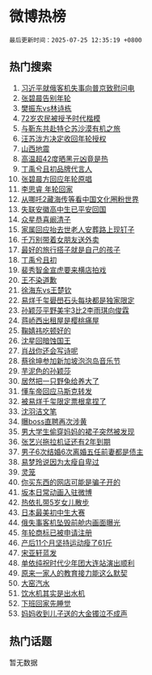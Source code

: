 # 微博热榜

`最后更新时间：2025-07-25 12:35:19 +0800`

## 热门搜索

1. [习近平就俄客机失事向普京致慰问电](https://m.weibo.cn/search?containerid=100103type%3D1%26t%3D10%26q%3D%23%E4%B9%A0%E8%BF%91%E5%B9%B3%E5%B0%B1%E4%BF%84%E5%AE%A2%E6%9C%BA%E5%A4%B1%E4%BA%8B%E5%90%91%E6%99%AE%E4%BA%AC%E8%87%B4%E6%85%B0%E9%97%AE%E7%94%B5%23&stream_entry_id=51&isnewpage=1&extparam=seat%3D1%26filter_type%3Drealtimehot%26stream_entry_id%3D51%26c_type%3D51%26q%3D%2523%25E4%25B9%25A0%25E8%25BF%2591%25E5%25B9%25B3%25E5%25B0%25B1%25E4%25BF%2584%25E5%25AE%25A2%25E6%259C%25BA%25E5%25A4%25B1%25E4%25BA%258B%25E5%2590%2591%25E6%2599%25AE%25E4%25BA%25AC%25E8%2587%25B4%25E6%2585%25B0%25E9%2597%25AE%25E7%2594%25B5%2523%26dgr%3D0%26cate%3D10103%26pos%3D0%26display_time%3D1753418118%26pre_seqid%3D175341811848809870805)
1. [张碧晨告别年轮](https://m.weibo.cn/search?containerid=100103type%3D1%26t%3D10%26q%3D%E5%BC%A0%E7%A2%A7%E6%99%A8%E5%91%8A%E5%88%AB%E5%B9%B4%E8%BD%AE&stream_entry_id=31&isnewpage=1&extparam=seat%3D1%26flag%3D4%26stream_entry_id%3D31%26q%3D%25E5%25BC%25A0%25E7%25A2%25A7%25E6%2599%25A8%25E5%2591%258A%25E5%2588%25AB%25E5%25B9%25B4%25E8%25BD%25AE%26dgr%3D0%26realpos%3D1%26filter_type%3Drealtimehot%26c_type%3D31%26cate%3D5001%26band_rank%3D1%26pos%3D0%26lcate%3D5001%26display_time%3D1753418118%26pre_seqid%3D175341811848809870805)
1. [樊振东vs林诗栋](https://m.weibo.cn/search?containerid=100103type%3D1%26t%3D10%26q%3D%23%E6%A8%8A%E6%8C%AF%E4%B8%9Cvs%E6%9E%97%E8%AF%97%E6%A0%8B%23&stream_entry_id=31&isnewpage=1&extparam=seat%3D1%26flag%3D1%26stream_entry_id%3D31%26q%3D%2523%25E6%25A8%258A%25E6%258C%25AF%25E4%25B8%259Cvs%25E6%259E%2597%25E8%25AF%2597%25E6%25A0%258B%2523%26dgr%3D0%26realpos%3D2%26filter_type%3Drealtimehot%26c_type%3D31%26cate%3D5001%26band_rank%3D2%26pos%3D1%26lcate%3D5001%26display_time%3D1753418118%26pre_seqid%3D175341811848809870805)
1. [72岁农民被授予时代楷模](https://m.weibo.cn/search?containerid=100103type%3D1%26t%3D10%26q%3D%2372%E5%B2%81%E5%86%9C%E6%B0%91%E8%A2%AB%E6%8E%88%E4%BA%88%E6%97%B6%E4%BB%A3%E6%A5%B7%E6%A8%A1%23&stream_entry_id=31&isnewpage=1&extparam=seat%3D1%26flag%3D0%26stream_entry_id%3D31%26q%3D%252372%25E5%25B2%2581%25E5%2586%259C%25E6%25B0%2591%25E8%25A2%25AB%25E6%258E%2588%25E4%25BA%2588%25E6%2597%25B6%25E4%25BB%25A3%25E6%25A5%25B7%25E6%25A8%25A1%2523%26dgr%3D0%26realpos%3D3%26filter_type%3Drealtimehot%26c_type%3D31%26cate%3D5001%26band_rank%3D3%26pos%3D2%26lcate%3D5001%26display_time%3D1753418118%26pre_seqid%3D175341811848809870805)
1. [与靳东共赴特仑苏沙漠有机之旅](https://m.weibo.cn/search?containerid=100103type%3D1%26t%3D10%26q%3D%23%E4%B8%8E%E9%9D%B3%E4%B8%9C%E5%85%B1%E8%B5%B4%E7%89%B9%E4%BB%91%E8%8B%8F%E6%B2%99%E6%BC%A0%E6%9C%89%E6%9C%BA%E4%B9%8B%E6%97%85%23&stream_entry_id=31&isnewpage=1&extparam=seat%3D1%26is_ad_pos%3D1%26stream_entry_id%3D31%26q%3D%2523%25E4%25B8%258E%25E9%259D%25B3%25E4%25B8%259C%25E5%2585%25B1%25E8%25B5%25B4%25E7%2589%25B9%25E4%25BB%2591%25E8%258B%258F%25E6%25B2%2599%25E6%25BC%25A0%25E6%259C%2589%25E6%259C%25BA%25E4%25B9%258B%25E6%2597%2585%2523%26dgr%3D0%26adid%3D294684%26filter_type%3Drealtimehot%26topic_ad%3D1%26c_type%3D31%26cate%3D5001%26band_rank%3D4%26pos%3D3%26lcate%3D5001%26display_time%3D1753418118%26pre_seqid%3D175341811848809870805)
1. [汪苏泷方决定收回年轮授权](https://m.weibo.cn/search?containerid=100103type%3D1%26t%3D10%26q%3D%23%E6%B1%AA%E8%8B%8F%E6%B3%B7%E6%96%B9%E5%86%B3%E5%AE%9A%E6%94%B6%E5%9B%9E%E5%B9%B4%E8%BD%AE%E6%8E%88%E6%9D%83%23&stream_entry_id=31&isnewpage=1&extparam=seat%3D1%26flag%3D2%26stream_entry_id%3D31%26q%3D%2523%25E6%25B1%25AA%25E8%258B%258F%25E6%25B3%25B7%25E6%2596%25B9%25E5%2586%25B3%25E5%25AE%259A%25E6%2594%25B6%25E5%259B%259E%25E5%25B9%25B4%25E8%25BD%25AE%25E6%258E%2588%25E6%259D%2583%2523%26dgr%3D0%26realpos%3D4%26filter_type%3Drealtimehot%26c_type%3D31%26cate%3D5001%26band_rank%3D4%26pos%3D4%26lcate%3D5001%26display_time%3D1753418118%26pre_seqid%3D175341811848809870805)
1. [山西地震](https://m.weibo.cn/search?containerid=100103type%3D1%26t%3D10%26q%3D%E5%B1%B1%E8%A5%BF%E5%9C%B0%E9%9C%87&stream_entry_id=31&isnewpage=1&extparam=seat%3D1%26flag%3D0%26stream_entry_id%3D31%26q%3D%25E5%25B1%25B1%25E8%25A5%25BF%25E5%259C%25B0%25E9%259C%2587%26dgr%3D0%26realpos%3D5%26filter_type%3Drealtimehot%26c_type%3D31%26cate%3D5001%26band_rank%3D5%26pos%3D5%26lcate%3D5001%26display_time%3D1753418118%26pre_seqid%3D175341811848809870805)
1. [高温超42度晒黑元凶竟是热](https://m.weibo.cn/search?containerid=100103type%3D1%26t%3D10%26q%3D%23%E9%AB%98%E6%B8%A9%E8%B6%8542%E5%BA%A6%E6%99%92%E9%BB%91%E5%85%83%E5%87%B6%E7%AB%9F%E6%98%AF%E7%83%AD%23&stream_entry_id=31&isnewpage=1&extparam=seat%3D1%26flag%3D0%26stream_entry_id%3D31%26q%3D%2523%25E9%25AB%2598%25E6%25B8%25A9%25E8%25B6%258542%25E5%25BA%25A6%25E6%2599%2592%25E9%25BB%2591%25E5%2585%2583%25E5%2587%25B6%25E7%25AB%259F%25E6%2598%25AF%25E7%2583%25AD%2523%26dgr%3D0%26realpos%3D6%26filter_type%3Drealtimehot%26c_type%3D31%26cate%3D5001%26band_rank%3D6%26pos%3D6%26lcate%3D5001%26display_time%3D1753418118%26pre_seqid%3D175341811848809870805)
1. [丁禹兮且初品牌代言人](https://m.weibo.cn/search?containerid=100103type%3D1%26t%3D10%26q%3D%23%E4%B8%81%E7%A6%B9%E5%85%AE%E4%B8%94%E5%88%9D%E5%93%81%E7%89%8C%E4%BB%A3%E8%A8%80%E4%BA%BA%23&stream_entry_id=31&isnewpage=1&extparam=seat%3D1%26is_ad_pos%3D1%26stream_entry_id%3D31%26q%3D%2523%25E4%25B8%2581%25E7%25A6%25B9%25E5%2585%25AE%25E4%25B8%2594%25E5%2588%259D%25E5%2593%2581%25E7%2589%258C%25E4%25BB%25A3%25E8%25A8%2580%25E4%25BA%25BA%2523%26dgr%3D0%26adid%3D294537%26filter_type%3Drealtimehot%26topic_ad%3D1%26c_type%3D31%26cate%3D5001%26band_rank%3D7%26pos%3D7%26lcate%3D5001%26display_time%3D1753418118%26pre_seqid%3D175341811848809870805)
1. [张碧晨方回应年轮原唱](https://m.weibo.cn/search?containerid=100103type%3D1%26t%3D10%26q%3D%23%E5%BC%A0%E7%A2%A7%E6%99%A8%E6%96%B9%E5%9B%9E%E5%BA%94%E5%B9%B4%E8%BD%AE%E5%8E%9F%E5%94%B1%23&stream_entry_id=31&isnewpage=1&extparam=seat%3D1%26flag%3D0%26stream_entry_id%3D31%26q%3D%2523%25E5%25BC%25A0%25E7%25A2%25A7%25E6%2599%25A8%25E6%2596%25B9%25E5%259B%259E%25E5%25BA%2594%25E5%25B9%25B4%25E8%25BD%25AE%25E5%258E%259F%25E5%2594%25B1%2523%26dgr%3D0%26realpos%3D7%26filter_type%3Drealtimehot%26c_type%3D31%26cate%3D5001%26band_rank%3D7%26pos%3D8%26lcate%3D5001%26display_time%3D1753418118%26pre_seqid%3D175341811848809870805)
1. [李思睿 年轮回家](https://m.weibo.cn/search?containerid=100103type%3D1%26t%3D10%26q%3D%E6%9D%8E%E6%80%9D%E7%9D%BF+%E5%B9%B4%E8%BD%AE%E5%9B%9E%E5%AE%B6&stream_entry_id=31&isnewpage=1&extparam=seat%3D1%26flag%3D0%26stream_entry_id%3D31%26q%3D%25E6%259D%258E%25E6%2580%259D%25E7%259D%25BF%2520%25E5%25B9%25B4%25E8%25BD%25AE%25E5%259B%259E%25E5%25AE%25B6%26dgr%3D0%26realpos%3D8%26filter_type%3Drealtimehot%26c_type%3D31%26cate%3D5001%26band_rank%3D8%26pos%3D9%26lcate%3D5001%26display_time%3D1753418118%26pre_seqid%3D175341811848809870805)
1. [从哪吒2藏海传等看中国文化圈粉世界](https://m.weibo.cn/search?containerid=100103type%3D1%26t%3D10%26q%3D%23%E4%BB%8E%E5%93%AA%E5%90%922%E8%97%8F%E6%B5%B7%E4%BC%A0%E7%AD%89%E7%9C%8B%E4%B8%AD%E5%9B%BD%E6%96%87%E5%8C%96%E5%9C%88%E7%B2%89%E4%B8%96%E7%95%8C%23&stream_entry_id=31&isnewpage=1&extparam=seat%3D1%26flag%3D0%26stream_entry_id%3D31%26q%3D%2523%25E4%25BB%258E%25E5%2593%25AA%25E5%2590%25922%25E8%2597%258F%25E6%25B5%25B7%25E4%25BC%25A0%25E7%25AD%2589%25E7%259C%258B%25E4%25B8%25AD%25E5%259B%25BD%25E6%2596%2587%25E5%258C%2596%25E5%259C%2588%25E7%25B2%2589%25E4%25B8%2596%25E7%2595%258C%2523%26dgr%3D0%26realpos%3D9%26filter_type%3Drealtimehot%26c_type%3D31%26cate%3D5001%26band_rank%3D9%26pos%3D10%26lcate%3D5001%26display_time%3D1753418118%26pre_seqid%3D175341811848809870805)
1. [失联安徽高中生已平安回国](https://m.weibo.cn/search?containerid=100103type%3D1%26t%3D10%26q%3D%23%E5%A4%B1%E8%81%94%E5%AE%89%E5%BE%BD%E9%AB%98%E4%B8%AD%E7%94%9F%E5%B7%B2%E5%B9%B3%E5%AE%89%E5%9B%9E%E5%9B%BD%23&stream_entry_id=31&isnewpage=1&extparam=seat%3D1%26flag%3D1%26stream_entry_id%3D31%26q%3D%2523%25E5%25A4%25B1%25E8%2581%2594%25E5%25AE%2589%25E5%25BE%25BD%25E9%25AB%2598%25E4%25B8%25AD%25E7%2594%259F%25E5%25B7%25B2%25E5%25B9%25B3%25E5%25AE%2589%25E5%259B%259E%25E5%259B%25BD%2523%26dgr%3D0%26realpos%3D10%26filter_type%3Drealtimehot%26c_type%3D31%26cate%3D5001%26band_rank%3D10%26pos%3D11%26lcate%3D5001%26display_time%3D1753418118%26pre_seqid%3D175341811848809870805)
1. [众星恭喜阚清子](https://m.weibo.cn/search?containerid=100103type%3D1%26t%3D10%26q%3D%23%E4%BC%97%E6%98%9F%E6%81%AD%E5%96%9C%E9%98%9A%E6%B8%85%E5%AD%90%23&stream_entry_id=31&isnewpage=1&extparam=seat%3D1%26flag%3D1%26stream_entry_id%3D31%26q%3D%2523%25E4%25BC%2597%25E6%2598%259F%25E6%2581%25AD%25E5%2596%259C%25E9%2598%259A%25E6%25B8%2585%25E5%25AD%2590%2523%26dgr%3D0%26realpos%3D11%26filter_type%3Drealtimehot%26c_type%3D31%26cate%3D5001%26band_rank%3D11%26pos%3D12%26lcate%3D5001%26display_time%3D1753418118%26pre_seqid%3D175341811848809870805)
1. [家属回应抬去世老人安葬路上现钉子](https://m.weibo.cn/search?containerid=100103type%3D1%26t%3D10%26q%3D%23%E5%AE%B6%E5%B1%9E%E5%9B%9E%E5%BA%94%E6%8A%AC%E5%8E%BB%E4%B8%96%E8%80%81%E4%BA%BA%E5%AE%89%E8%91%AC%E8%B7%AF%E4%B8%8A%E7%8E%B0%E9%92%89%E5%AD%90%23&stream_entry_id=31&isnewpage=1&extparam=seat%3D1%26flag%3D1%26stream_entry_id%3D31%26q%3D%2523%25E5%25AE%25B6%25E5%25B1%259E%25E5%259B%259E%25E5%25BA%2594%25E6%258A%25AC%25E5%258E%25BB%25E4%25B8%2596%25E8%2580%2581%25E4%25BA%25BA%25E5%25AE%2589%25E8%2591%25AC%25E8%25B7%25AF%25E4%25B8%258A%25E7%258E%25B0%25E9%2592%2589%25E5%25AD%2590%2523%26dgr%3D0%26realpos%3D12%26filter_type%3Drealtimehot%26c_type%3D31%26cate%3D5001%26band_rank%3D12%26pos%3D13%26lcate%3D5001%26display_time%3D1753418118%26pre_seqid%3D175341811848809870805)
1. [千万别带着女朋友送外卖](https://m.weibo.cn/search?containerid=100103type%3D1%26t%3D10%26q%3D%E5%8D%83%E4%B8%87%E5%88%AB%E5%B8%A6%E7%9D%80%E5%A5%B3%E6%9C%8B%E5%8F%8B%E9%80%81%E5%A4%96%E5%8D%96&stream_entry_id=31&isnewpage=1&extparam=seat%3D1%26flag%3D1%26stream_entry_id%3D31%26q%3D%25E5%258D%2583%25E4%25B8%2587%25E5%2588%25AB%25E5%25B8%25A6%25E7%259D%2580%25E5%25A5%25B3%25E6%259C%258B%25E5%258F%258B%25E9%2580%2581%25E5%25A4%2596%25E5%258D%2596%26dgr%3D0%26realpos%3D13%26filter_type%3Drealtimehot%26c_type%3D31%26cate%3D5001%26band_rank%3D13%26pos%3D14%26lcate%3D5001%26display_time%3D1753418118%26pre_seqid%3D175341811848809870805)
1. [最好的旅行搭子就是自己的孩子](https://m.weibo.cn/search?containerid=100103type%3D1%26t%3D10%26q%3D%E6%9C%80%E5%A5%BD%E7%9A%84%E6%97%85%E8%A1%8C%E6%90%AD%E5%AD%90%E5%B0%B1%E6%98%AF%E8%87%AA%E5%B7%B1%E7%9A%84%E5%AD%A9%E5%AD%90&stream_entry_id=31&isnewpage=1&extparam=seat%3D1%26flag%3D0%26stream_entry_id%3D31%26q%3D%25E6%259C%2580%25E5%25A5%25BD%25E7%259A%2584%25E6%2597%2585%25E8%25A1%258C%25E6%2590%25AD%25E5%25AD%2590%25E5%25B0%25B1%25E6%2598%25AF%25E8%2587%25AA%25E5%25B7%25B1%25E7%259A%2584%25E5%25AD%25A9%25E5%25AD%2590%26dgr%3D0%26realpos%3D14%26filter_type%3Drealtimehot%26c_type%3D31%26cate%3D5001%26band_rank%3D14%26pos%3D15%26lcate%3D5001%26display_time%3D1753418118%26pre_seqid%3D175341811848809870805)
1. [丁禹兮且初](https://m.weibo.cn/search?containerid=100103type%3D1%26t%3D10%26q%3D%23%E4%B8%81%E7%A6%B9%E5%85%AE%E4%B8%94%E5%88%9D%23&stream_entry_id=31&isnewpage=1&extparam=seat%3D1%26flag%3D1%26stream_entry_id%3D31%26q%3D%2523%25E4%25B8%2581%25E7%25A6%25B9%25E5%2585%25AE%25E4%25B8%2594%25E5%2588%259D%2523%26dgr%3D0%26realpos%3D15%26filter_type%3Drealtimehot%26c_type%3D31%26cate%3D5001%26band_rank%3D15%26pos%3D16%26lcate%3D5001%26display_time%3D1753418118%26pre_seqid%3D175341811848809870805)
1. [裴秀智金宣虎要来横店拍戏](https://m.weibo.cn/search?containerid=100103type%3D1%26t%3D10%26q%3D%23%E8%A3%B4%E7%A7%80%E6%99%BA%E9%87%91%E5%AE%A3%E8%99%8E%E8%A6%81%E6%9D%A5%E6%A8%AA%E5%BA%97%E6%8B%8D%E6%88%8F%23&stream_entry_id=31&isnewpage=1&extparam=seat%3D1%26flag%3D0%26stream_entry_id%3D31%26q%3D%2523%25E8%25A3%25B4%25E7%25A7%2580%25E6%2599%25BA%25E9%2587%2591%25E5%25AE%25A3%25E8%2599%258E%25E8%25A6%2581%25E6%259D%25A5%25E6%25A8%25AA%25E5%25BA%2597%25E6%258B%258D%25E6%2588%258F%2523%26dgr%3D0%26realpos%3D16%26filter_type%3Drealtimehot%26c_type%3D31%26cate%3D5001%26band_rank%3D16%26pos%3D17%26lcate%3D5001%26display_time%3D1753418118%26pre_seqid%3D175341811848809870805)
1. [王不染道歉](https://m.weibo.cn/search?containerid=100103type%3D1%26t%3D10%26q%3D%E7%8E%8B%E4%B8%8D%E6%9F%93%E9%81%93%E6%AD%89&stream_entry_id=31&isnewpage=1&extparam=seat%3D1%26flag%3D0%26stream_entry_id%3D31%26q%3D%25E7%258E%258B%25E4%25B8%258D%25E6%259F%2593%25E9%2581%2593%25E6%25AD%2589%26dgr%3D0%26realpos%3D17%26filter_type%3Drealtimehot%26c_type%3D31%26cate%3D5001%26band_rank%3D17%26pos%3D18%26lcate%3D5001%26display_time%3D1753418118%26pre_seqid%3D175341811848809870805)
1. [徐海东vs王楚钦](https://m.weibo.cn/search?containerid=100103type%3D1%26t%3D10%26q%3D%23%E5%BE%90%E6%B5%B7%E4%B8%9Cvs%E7%8E%8B%E6%A5%9A%E9%92%A6%23&stream_entry_id=31&isnewpage=1&extparam=seat%3D1%26flag%3D1%26stream_entry_id%3D31%26q%3D%2523%25E5%25BE%2590%25E6%25B5%25B7%25E4%25B8%259Cvs%25E7%258E%258B%25E6%25A5%259A%25E9%2592%25A6%2523%26dgr%3D0%26realpos%3D18%26filter_type%3Drealtimehot%26c_type%3D31%26cate%3D5001%26band_rank%3D18%26pos%3D19%26lcate%3D5001%26display_time%3D1753418118%26pre_seqid%3D175341811848809870805)
1. [易烊千玺礐嶨石头每块都是独家限定](https://m.weibo.cn/search?containerid=100103type%3D1%26t%3D10%26q%3D%E6%98%93%E7%83%8A%E5%8D%83%E7%8E%BA%E7%A4%90%E5%B6%A8%E7%9F%B3%E5%A4%B4%E6%AF%8F%E5%9D%97%E9%83%BD%E6%98%AF%E7%8B%AC%E5%AE%B6%E9%99%90%E5%AE%9A&stream_entry_id=31&isnewpage=1&extparam=seat%3D1%26flag%3D1%26stream_entry_id%3D31%26q%3D%25E6%2598%2593%25E7%2583%258A%25E5%258D%2583%25E7%258E%25BA%25E7%25A4%2590%25E5%25B6%25A8%25E7%259F%25B3%25E5%25A4%25B4%25E6%25AF%258F%25E5%259D%2597%25E9%2583%25BD%25E6%2598%25AF%25E7%258B%25AC%25E5%25AE%25B6%25E9%2599%2590%25E5%25AE%259A%26dgr%3D0%26realpos%3D19%26filter_type%3Drealtimehot%26c_type%3D31%26cate%3D5001%26band_rank%3D19%26pos%3D20%26lcate%3D5001%26display_time%3D1753418118%26pre_seqid%3D175341811848809870805)
1. [孙颖莎平野美宇3比2李雨琪向俊霖](https://m.weibo.cn/search?containerid=100103type%3D1%26t%3D10%26q%3D%23%E5%AD%99%E9%A2%96%E8%8E%8E%E5%B9%B3%E9%87%8E%E7%BE%8E%E5%AE%873%E6%AF%942%E6%9D%8E%E9%9B%A8%E7%90%AA%E5%90%91%E4%BF%8A%E9%9C%96%23&stream_entry_id=31&isnewpage=1&extparam=seat%3D1%26flag%3D1%26stream_entry_id%3D31%26q%3D%2523%25E5%25AD%2599%25E9%25A2%2596%25E8%258E%258E%25E5%25B9%25B3%25E9%2587%258E%25E7%25BE%258E%25E5%25AE%25873%25E6%25AF%25942%25E6%259D%258E%25E9%259B%25A8%25E7%2590%25AA%25E5%2590%2591%25E4%25BF%258A%25E9%259C%2596%2523%26dgr%3D0%26realpos%3D20%26filter_type%3Drealtimehot%26c_type%3D31%26cate%3D5001%26band_rank%3D20%26pos%3D21%26lcate%3D5001%26display_time%3D1753418118%26pre_seqid%3D175341811848809870805)
1. [蒋峤西出租屋是樱桃痛屋](https://m.weibo.cn/search?containerid=100103type%3D1%26t%3D10%26q%3D%E8%92%8B%E5%B3%A4%E8%A5%BF%E5%87%BA%E7%A7%9F%E5%B1%8B%E6%98%AF%E6%A8%B1%E6%A1%83%E7%97%9B%E5%B1%8B&stream_entry_id=31&isnewpage=1&extparam=seat%3D1%26flag%3D1%26stream_entry_id%3D31%26q%3D%25E8%2592%258B%25E5%25B3%25A4%25E8%25A5%25BF%25E5%2587%25BA%25E7%25A7%259F%25E5%25B1%258B%25E6%2598%25AF%25E6%25A8%25B1%25E6%25A1%2583%25E7%2597%259B%25E5%25B1%258B%26dgr%3D0%26realpos%3D21%26filter_type%3Drealtimehot%26c_type%3D31%26cate%3D5001%26band_rank%3D21%26pos%3D22%26lcate%3D5001%26display_time%3D1753418118%26pre_seqid%3D175341811848809870805)
1. [鞠婧祎吃顿好的](https://m.weibo.cn/search?containerid=100103type%3D1%26t%3D10%26q%3D%23%E9%9E%A0%E5%A9%A7%E7%A5%8E%E5%90%83%E9%A1%BF%E5%A5%BD%E7%9A%84%23&stream_entry_id=31&isnewpage=1&extparam=seat%3D1%26flag%3D1%26stream_entry_id%3D31%26q%3D%2523%25E9%259E%25A0%25E5%25A9%25A7%25E7%25A5%258E%25E5%2590%2583%25E9%25A1%25BF%25E5%25A5%25BD%25E7%259A%2584%2523%26dgr%3D0%26realpos%3D22%26filter_type%3Drealtimehot%26c_type%3D31%26cate%3D5001%26band_rank%3D22%26pos%3D23%26lcate%3D5001%26display_time%3D1753418118%26pre_seqid%3D175341811848809870805)
1. [沈星回暗蚀国王](https://m.weibo.cn/search?containerid=100103type%3D1%26t%3D10%26q%3D%23%E6%B2%88%E6%98%9F%E5%9B%9E%E6%9A%97%E8%9A%80%E5%9B%BD%E7%8E%8B%23&stream_entry_id=31&isnewpage=1&extparam=seat%3D1%26flag%3D1%26stream_entry_id%3D31%26q%3D%2523%25E6%25B2%2588%25E6%2598%259F%25E5%259B%259E%25E6%259A%2597%25E8%259A%2580%25E5%259B%25BD%25E7%258E%258B%2523%26dgr%3D0%26realpos%3D23%26filter_type%3Drealtimehot%26c_type%3D31%26cate%3D5001%26band_rank%3D23%26pos%3D24%26lcate%3D5001%26display_time%3D1753418118%26pre_seqid%3D175341811848809870805)
1. [肖战你还会写诗呢](https://m.weibo.cn/search?containerid=100103type%3D1%26t%3D10%26q%3D%E8%82%96%E6%88%98%E4%BD%A0%E8%BF%98%E4%BC%9A%E5%86%99%E8%AF%97%E5%91%A2&stream_entry_id=31&isnewpage=1&extparam=seat%3D1%26flag%3D1%26stream_entry_id%3D31%26q%3D%25E8%2582%2596%25E6%2588%2598%25E4%25BD%25A0%25E8%25BF%2598%25E4%25BC%259A%25E5%2586%2599%25E8%25AF%2597%25E5%2591%25A2%26dgr%3D0%26realpos%3D24%26filter_type%3Drealtimehot%26c_type%3D31%26cate%3D5001%26band_rank%3D24%26pos%3D25%26lcate%3D5001%26display_time%3D1753418118%26pre_seqid%3D175341811848809870805)
1. [蔡徐坤参加新加坡泡泡岛音乐节](https://m.weibo.cn/search?containerid=100103type%3D1%26t%3D10%26q%3D%23%E8%94%A1%E5%BE%90%E5%9D%A4%E5%8F%82%E5%8A%A0%E6%96%B0%E5%8A%A0%E5%9D%A1%E6%B3%A1%E6%B3%A1%E5%B2%9B%E9%9F%B3%E4%B9%90%E8%8A%82%23&stream_entry_id=31&isnewpage=1&extparam=seat%3D1%26flag%3D1%26stream_entry_id%3D31%26q%3D%2523%25E8%2594%25A1%25E5%25BE%2590%25E5%259D%25A4%25E5%258F%2582%25E5%258A%25A0%25E6%2596%25B0%25E5%258A%25A0%25E5%259D%25A1%25E6%25B3%25A1%25E6%25B3%25A1%25E5%25B2%259B%25E9%259F%25B3%25E4%25B9%2590%25E8%258A%2582%2523%26dgr%3D0%26realpos%3D25%26filter_type%3Drealtimehot%26c_type%3D31%26cate%3D5001%26band_rank%3D25%26pos%3D26%26lcate%3D5001%26display_time%3D1753418118%26pre_seqid%3D175341811848809870805)
1. [芋泥色的孙颖莎](https://m.weibo.cn/search?containerid=100103type%3D1%26t%3D10%26q%3D%E8%8A%8B%E6%B3%A5%E8%89%B2%E7%9A%84%E5%AD%99%E9%A2%96%E8%8E%8E&stream_entry_id=31&isnewpage=1&extparam=seat%3D1%26flag%3D1%26stream_entry_id%3D31%26q%3D%25E8%258A%258B%25E6%25B3%25A5%25E8%2589%25B2%25E7%259A%2584%25E5%25AD%2599%25E9%25A2%2596%25E8%258E%258E%26dgr%3D0%26realpos%3D26%26filter_type%3Drealtimehot%26c_type%3D31%26cate%3D5001%26band_rank%3D26%26pos%3D27%26lcate%3D5001%26display_time%3D1753418118%26pre_seqid%3D175341811848809870805)
1. [居然把一只野兔给养大了](https://m.weibo.cn/search?containerid=100103type%3D1%26t%3D10%26q%3D%E5%B1%85%E7%84%B6%E6%8A%8A%E4%B8%80%E5%8F%AA%E9%87%8E%E5%85%94%E7%BB%99%E5%85%BB%E5%A4%A7%E4%BA%86&stream_entry_id=31&isnewpage=1&extparam=seat%3D1%26flag%3D1%26stream_entry_id%3D31%26q%3D%25E5%25B1%2585%25E7%2584%25B6%25E6%258A%258A%25E4%25B8%2580%25E5%258F%25AA%25E9%2587%258E%25E5%2585%2594%25E7%25BB%2599%25E5%2585%25BB%25E5%25A4%25A7%25E4%25BA%2586%26dgr%3D0%26realpos%3D27%26filter_type%3Drealtimehot%26c_type%3D31%26cate%3D5001%26band_rank%3D27%26pos%3D28%26lcate%3D5001%26display_time%3D1753418118%26pre_seqid%3D175341811848809870805)
1. [懂车帝回应马斯克转发](https://m.weibo.cn/search?containerid=100103type%3D1%26t%3D10%26q%3D%23%E6%87%82%E8%BD%A6%E5%B8%9D%E5%9B%9E%E5%BA%94%E9%A9%AC%E6%96%AF%E5%85%8B%E8%BD%AC%E5%8F%91%23&stream_entry_id=31&isnewpage=1&extparam=seat%3D1%26flag%3D1%26stream_entry_id%3D31%26q%3D%2523%25E6%2587%2582%25E8%25BD%25A6%25E5%25B8%259D%25E5%259B%259E%25E5%25BA%2594%25E9%25A9%25AC%25E6%2596%25AF%25E5%2585%258B%25E8%25BD%25AC%25E5%258F%2591%2523%26dgr%3D0%26realpos%3D28%26filter_type%3Drealtimehot%26c_type%3D31%26cate%3D5001%26band_rank%3D28%26pos%3D29%26lcate%3D5001%26display_time%3D1753418118%26pre_seqid%3D175341811848809870805)
1. [被易烊千玺限定票根拿捏了](https://m.weibo.cn/search?containerid=100103type%3D1%26t%3D10%26q%3D%E8%A2%AB%E6%98%93%E7%83%8A%E5%8D%83%E7%8E%BA%E9%99%90%E5%AE%9A%E7%A5%A8%E6%A0%B9%E6%8B%BF%E6%8D%8F%E4%BA%86&stream_entry_id=31&isnewpage=1&extparam=seat%3D1%26flag%3D1%26stream_entry_id%3D31%26q%3D%25E8%25A2%25AB%25E6%2598%2593%25E7%2583%258A%25E5%258D%2583%25E7%258E%25BA%25E9%2599%2590%25E5%25AE%259A%25E7%25A5%25A8%25E6%25A0%25B9%25E6%258B%25BF%25E6%258D%258F%25E4%25BA%2586%26dgr%3D0%26realpos%3D29%26filter_type%3Drealtimehot%26c_type%3D31%26cate%3D5001%26band_rank%3D29%26pos%3D30%26lcate%3D5001%26display_time%3D1753418118%26pre_seqid%3D175341811848809870805)
1. [沈羽洁文笔](https://m.weibo.cn/search?containerid=100103type%3D1%26t%3D10%26q%3D%E6%B2%88%E7%BE%BD%E6%B4%81%E6%96%87%E7%AC%94&stream_entry_id=31&isnewpage=1&extparam=seat%3D1%26flag%3D1%26stream_entry_id%3D31%26q%3D%25E6%25B2%2588%25E7%25BE%25BD%25E6%25B4%2581%25E6%2596%2587%25E7%25AC%2594%26dgr%3D0%26realpos%3D30%26filter_type%3Drealtimehot%26c_type%3D31%26cate%3D5001%26band_rank%3D30%26pos%3D31%26lcate%3D5001%26display_time%3D1753418118%26pre_seqid%3D175341811848809870805)
1. [曝boss直聘再次涉黄](https://m.weibo.cn/search?containerid=100103type%3D1%26t%3D10%26q%3D%23%E6%9B%9Dboss%E7%9B%B4%E8%81%98%E5%86%8D%E6%AC%A1%E6%B6%89%E9%BB%84%23&stream_entry_id=31&isnewpage=1&extparam=seat%3D1%26flag%3D0%26stream_entry_id%3D31%26q%3D%2523%25E6%259B%259Dboss%25E7%259B%25B4%25E8%2581%2598%25E5%2586%258D%25E6%25AC%25A1%25E6%25B6%2589%25E9%25BB%2584%2523%26dgr%3D0%26realpos%3D31%26filter_type%3Drealtimehot%26c_type%3D31%26cate%3D5001%26band_rank%3D31%26pos%3D32%26lcate%3D5001%26display_time%3D1753418118%26pre_seqid%3D175341811848809870805)
1. [男大学生偷穿妈妈的裙子突然被发现](https://m.weibo.cn/search?containerid=100103type%3D1%26t%3D10%26q%3D%23%E7%94%B7%E5%A4%A7%E5%AD%A6%E7%94%9F%E5%81%B7%E7%A9%BF%E5%A6%88%E5%A6%88%E7%9A%84%E8%A3%99%E5%AD%90%E7%AA%81%E7%84%B6%E8%A2%AB%E5%8F%91%E7%8E%B0%23&stream_entry_id=31&isnewpage=1&extparam=seat%3D1%26flag%3D1%26stream_entry_id%3D31%26q%3D%2523%25E7%2594%25B7%25E5%25A4%25A7%25E5%25AD%25A6%25E7%2594%259F%25E5%2581%25B7%25E7%25A9%25BF%25E5%25A6%2588%25E5%25A6%2588%25E7%259A%2584%25E8%25A3%2599%25E5%25AD%2590%25E7%25AA%2581%25E7%2584%25B6%25E8%25A2%25AB%25E5%258F%2591%25E7%258E%25B0%2523%26dgr%3D0%26realpos%3D32%26filter_type%3Drealtimehot%26c_type%3D31%26cate%3D5001%26band_rank%3D32%26pos%3D33%26lcate%3D5001%26display_time%3D1753418118%26pre_seqid%3D175341811848809870805)
1. [张艺兴拖拉机证还有2年到期](https://m.weibo.cn/search?containerid=100103type%3D1%26t%3D10%26q%3D%E5%BC%A0%E8%89%BA%E5%85%B4%E6%8B%96%E6%8B%89%E6%9C%BA%E8%AF%81%E8%BF%98%E6%9C%892%E5%B9%B4%E5%88%B0%E6%9C%9F&stream_entry_id=31&isnewpage=1&extparam=seat%3D1%26flag%3D1%26stream_entry_id%3D31%26q%3D%25E5%25BC%25A0%25E8%2589%25BA%25E5%2585%25B4%25E6%258B%2596%25E6%258B%2589%25E6%259C%25BA%25E8%25AF%2581%25E8%25BF%2598%25E6%259C%25892%25E5%25B9%25B4%25E5%2588%25B0%25E6%259C%259F%26dgr%3D0%26realpos%3D33%26filter_type%3Drealtimehot%26c_type%3D31%26cate%3D5001%26band_rank%3D33%26pos%3D34%26lcate%3D5001%26display_time%3D1753418118%26pre_seqid%3D175341811848809870805)
1. [男子6次结婚6次离婚五任前妻都是债主](https://m.weibo.cn/search?containerid=100103type%3D1%26t%3D10%26q%3D%23%E7%94%B7%E5%AD%906%E6%AC%A1%E7%BB%93%E5%A9%9A6%E6%AC%A1%E7%A6%BB%E5%A9%9A%E4%BA%94%E4%BB%BB%E5%89%8D%E5%A6%BB%E9%83%BD%E6%98%AF%E5%80%BA%E4%B8%BB%23&stream_entry_id=31&isnewpage=1&extparam=seat%3D1%26flag%3D0%26stream_entry_id%3D31%26q%3D%2523%25E7%2594%25B7%25E5%25AD%25906%25E6%25AC%25A1%25E7%25BB%2593%25E5%25A9%259A6%25E6%25AC%25A1%25E7%25A6%25BB%25E5%25A9%259A%25E4%25BA%2594%25E4%25BB%25BB%25E5%2589%258D%25E5%25A6%25BB%25E9%2583%25BD%25E6%2598%25AF%25E5%2580%25BA%25E4%25B8%25BB%2523%26dgr%3D0%26realpos%3D34%26filter_type%3Drealtimehot%26c_type%3D31%26cate%3D5001%26band_rank%3D34%26pos%3D35%26lcate%3D5001%26display_time%3D1753418118%26pre_seqid%3D175341811848809870805)
1. [易梦玲说因为太瘦自卑过](https://m.weibo.cn/search?containerid=100103type%3D1%26t%3D10%26q%3D%23%E6%98%93%E6%A2%A6%E7%8E%B2%E8%AF%B4%E5%9B%A0%E4%B8%BA%E5%A4%AA%E7%98%A6%E8%87%AA%E5%8D%91%E8%BF%87%23&stream_entry_id=31&isnewpage=1&extparam=seat%3D1%26flag%3D1%26stream_entry_id%3D31%26q%3D%2523%25E6%2598%2593%25E6%25A2%25A6%25E7%258E%25B2%25E8%25AF%25B4%25E5%259B%25A0%25E4%25B8%25BA%25E5%25A4%25AA%25E7%2598%25A6%25E8%2587%25AA%25E5%258D%2591%25E8%25BF%2587%2523%26dgr%3D0%26realpos%3D35%26filter_type%3Drealtimehot%26c_type%3D31%26cate%3D5001%26band_rank%3D35%26pos%3D36%26lcate%3D5001%26display_time%3D1753418118%26pre_seqid%3D175341811848809870805)
1. [灵笼](https://m.weibo.cn/search?containerid=100103type%3D1%26t%3D10%26q%3D%E7%81%B5%E7%AC%BC&stream_entry_id=31&isnewpage=1&extparam=seat%3D1%26flag%3D1%26stream_entry_id%3D31%26q%3D%25E7%2581%25B5%25E7%25AC%25BC%26dgr%3D0%26realpos%3D36%26filter_type%3Drealtimehot%26c_type%3D31%26cate%3D5001%26band_rank%3D36%26pos%3D37%26lcate%3D5001%26display_time%3D1753418118%26pre_seqid%3D175341811848809870805)
1. [你买东西的网店可能是骗子开的](https://m.weibo.cn/search?containerid=100103type%3D1%26t%3D10%26q%3D%23%E4%BD%A0%E4%B9%B0%E4%B8%9C%E8%A5%BF%E7%9A%84%E7%BD%91%E5%BA%97%E5%8F%AF%E8%83%BD%E6%98%AF%E9%AA%97%E5%AD%90%E5%BC%80%E7%9A%84%23&stream_entry_id=31&isnewpage=1&extparam=seat%3D1%26flag%3D1%26stream_entry_id%3D31%26q%3D%2523%25E4%25BD%25A0%25E4%25B9%25B0%25E4%25B8%259C%25E8%25A5%25BF%25E7%259A%2584%25E7%25BD%2591%25E5%25BA%2597%25E5%258F%25AF%25E8%2583%25BD%25E6%2598%25AF%25E9%25AA%2597%25E5%25AD%2590%25E5%25BC%2580%25E7%259A%2584%2523%26dgr%3D0%26realpos%3D37%26filter_type%3Drealtimehot%26c_type%3D31%26cate%3D5001%26band_rank%3D37%26pos%3D38%26lcate%3D5001%26display_time%3D1753418118%26pre_seqid%3D175341811848809870805)
1. [坂本日常动画入驻微博](https://m.weibo.cn/search?containerid=100103type%3D1%26t%3D10%26q%3D%E5%9D%82%E6%9C%AC%E6%97%A5%E5%B8%B8%E5%8A%A8%E7%94%BB%E5%85%A5%E9%A9%BB%E5%BE%AE%E5%8D%9A&stream_entry_id=31&isnewpage=1&extparam=seat%3D1%26flag%3D1%26stream_entry_id%3D31%26q%3D%25E5%259D%2582%25E6%259C%25AC%25E6%2597%25A5%25E5%25B8%25B8%25E5%258A%25A8%25E7%2594%25BB%25E5%2585%25A5%25E9%25A9%25BB%25E5%25BE%25AE%25E5%258D%259A%26dgr%3D0%26realpos%3D38%26filter_type%3Drealtimehot%26c_type%3D31%26cate%3D5001%26band_rank%3D38%26pos%3D39%26lcate%3D5001%26display_time%3D1753418118%26pre_seqid%3D175341811848809870805)
1. [热依扎带5岁女儿散步](https://m.weibo.cn/search?containerid=100103type%3D1%26t%3D10%26q%3D%23%E7%83%AD%E4%BE%9D%E6%89%8E%E5%B8%A65%E5%B2%81%E5%A5%B3%E5%84%BF%E6%95%A3%E6%AD%A5%23&stream_entry_id=31&isnewpage=1&extparam=seat%3D1%26flag%3D1%26stream_entry_id%3D31%26q%3D%2523%25E7%2583%25AD%25E4%25BE%259D%25E6%2589%258E%25E5%25B8%25A65%25E5%25B2%2581%25E5%25A5%25B3%25E5%2584%25BF%25E6%2595%25A3%25E6%25AD%25A5%2523%26dgr%3D0%26realpos%3D39%26filter_type%3Drealtimehot%26c_type%3D31%26cate%3D5001%26band_rank%3D39%26pos%3D40%26lcate%3D5001%26display_time%3D1753418118%26pre_seqid%3D175341811848809870805)
1. [日本最美初中生大赛](https://m.weibo.cn/search?containerid=100103type%3D1%26t%3D10%26q%3D%E6%97%A5%E6%9C%AC%E6%9C%80%E7%BE%8E%E5%88%9D%E4%B8%AD%E7%94%9F%E5%A4%A7%E8%B5%9B&stream_entry_id=31&isnewpage=1&extparam=seat%3D1%26flag%3D1%26stream_entry_id%3D31%26q%3D%25E6%2597%25A5%25E6%259C%25AC%25E6%259C%2580%25E7%25BE%258E%25E5%2588%259D%25E4%25B8%25AD%25E7%2594%259F%25E5%25A4%25A7%25E8%25B5%259B%26dgr%3D0%26realpos%3D40%26filter_type%3Drealtimehot%26c_type%3D31%26cate%3D5001%26band_rank%3D40%26pos%3D41%26lcate%3D5001%26display_time%3D1753418118%26pre_seqid%3D175341811848809870805)
1. [俄失事客机坠毁前舱内画面曝光](https://m.weibo.cn/search?containerid=100103type%3D1%26t%3D10%26q%3D%23%E4%BF%84%E5%A4%B1%E4%BA%8B%E5%AE%A2%E6%9C%BA%E5%9D%A0%E6%AF%81%E5%89%8D%E8%88%B1%E5%86%85%E7%94%BB%E9%9D%A2%E6%9B%9D%E5%85%89%23&stream_entry_id=31&isnewpage=1&extparam=seat%3D1%26flag%3D1%26stream_entry_id%3D31%26q%3D%2523%25E4%25BF%2584%25E5%25A4%25B1%25E4%25BA%258B%25E5%25AE%25A2%25E6%259C%25BA%25E5%259D%25A0%25E6%25AF%2581%25E5%2589%258D%25E8%2588%25B1%25E5%2586%2585%25E7%2594%25BB%25E9%259D%25A2%25E6%259B%259D%25E5%2585%2589%2523%26dgr%3D0%26realpos%3D41%26filter_type%3Drealtimehot%26c_type%3D31%26cate%3D5001%26band_rank%3D41%26pos%3D42%26lcate%3D5001%26display_time%3D1753418118%26pre_seqid%3D175341811848809870805)
1. [年轮商标已被申请注册](https://m.weibo.cn/search?containerid=100103type%3D1%26t%3D10%26q%3D%23%E5%B9%B4%E8%BD%AE%E5%95%86%E6%A0%87%E5%B7%B2%E8%A2%AB%E7%94%B3%E8%AF%B7%E6%B3%A8%E5%86%8C%23&stream_entry_id=31&isnewpage=1&extparam=seat%3D1%26flag%3D0%26stream_entry_id%3D31%26q%3D%2523%25E5%25B9%25B4%25E8%25BD%25AE%25E5%2595%2586%25E6%25A0%2587%25E5%25B7%25B2%25E8%25A2%25AB%25E7%2594%25B3%25E8%25AF%25B7%25E6%25B3%25A8%25E5%2586%258C%2523%26dgr%3D0%26realpos%3D42%26filter_type%3Drealtimehot%26c_type%3D31%26cate%3D5001%26band_rank%3D42%26pos%3D43%26lcate%3D5001%26display_time%3D1753418118%26pre_seqid%3D175341811848809870805)
1. [产后11个月坚持运动瘦了61斤](https://m.weibo.cn/search?containerid=100103type%3D1%26t%3D10%26q%3D%E4%BA%A7%E5%90%8E11%E4%B8%AA%E6%9C%88%E5%9D%9A%E6%8C%81%E8%BF%90%E5%8A%A8%E7%98%A6%E4%BA%8661%E6%96%A4&stream_entry_id=31&isnewpage=1&extparam=seat%3D1%26flag%3D0%26stream_entry_id%3D31%26q%3D%25E4%25BA%25A7%25E5%2590%258E11%25E4%25B8%25AA%25E6%259C%2588%25E5%259D%259A%25E6%258C%2581%25E8%25BF%2590%25E5%258A%25A8%25E7%2598%25A6%25E4%25BA%258661%25E6%2596%25A4%26dgr%3D0%26realpos%3D43%26filter_type%3Drealtimehot%26c_type%3D31%26cate%3D5001%26band_rank%3D43%26pos%3D44%26lcate%3D5001%26display_time%3D1753418118%26pre_seqid%3D175341811848809870805)
1. [宋亚轩蓝发](https://m.weibo.cn/search?containerid=100103type%3D1%26t%3D10%26q%3D%23%E5%AE%8B%E4%BA%9A%E8%BD%A9%E8%93%9D%E5%8F%91%23&stream_entry_id=31&isnewpage=1&extparam=seat%3D1%26flag%3D0%26stream_entry_id%3D31%26q%3D%2523%25E5%25AE%258B%25E4%25BA%259A%25E8%25BD%25A9%25E8%2593%259D%25E5%258F%2591%2523%26dgr%3D0%26realpos%3D44%26filter_type%3Drealtimehot%26c_type%3D31%26cate%3D5001%26band_rank%3D44%26pos%3D45%26lcate%3D5001%26display_time%3D1753418118%26pre_seqid%3D175341811848809870805)
1. [单依纯祝时代少年团大连站演出顺利](https://m.weibo.cn/search?containerid=100103type%3D1%26t%3D10%26q%3D%23%E5%8D%95%E4%BE%9D%E7%BA%AF%E7%A5%9D%E6%97%B6%E4%BB%A3%E5%B0%91%E5%B9%B4%E5%9B%A2%E5%A4%A7%E8%BF%9E%E7%AB%99%E6%BC%94%E5%87%BA%E9%A1%BA%E5%88%A9%23&stream_entry_id=31&isnewpage=1&extparam=seat%3D1%26flag%3D0%26stream_entry_id%3D31%26q%3D%2523%25E5%258D%2595%25E4%25BE%259D%25E7%25BA%25AF%25E7%25A5%259D%25E6%2597%25B6%25E4%25BB%25A3%25E5%25B0%2591%25E5%25B9%25B4%25E5%259B%25A2%25E5%25A4%25A7%25E8%25BF%259E%25E7%25AB%2599%25E6%25BC%2594%25E5%2587%25BA%25E9%25A1%25BA%25E5%2588%25A9%2523%26dgr%3D0%26realpos%3D45%26filter_type%3Drealtimehot%26c_type%3D31%26cate%3D5001%26band_rank%3D45%26pos%3D46%26lcate%3D5001%26display_time%3D1753418118%26pre_seqid%3D175341811848809870805)
1. [原来一家人的教育接力能这么默契](https://m.weibo.cn/search?containerid=100103type%3D1%26t%3D10%26q%3D%E5%8E%9F%E6%9D%A5%E4%B8%80%E5%AE%B6%E4%BA%BA%E7%9A%84%E6%95%99%E8%82%B2%E6%8E%A5%E5%8A%9B%E8%83%BD%E8%BF%99%E4%B9%88%E9%BB%98%E5%A5%91&stream_entry_id=31&isnewpage=1&extparam=seat%3D1%26flag%3D1%26stream_entry_id%3D31%26q%3D%25E5%258E%259F%25E6%259D%25A5%25E4%25B8%2580%25E5%25AE%25B6%25E4%25BA%25BA%25E7%259A%2584%25E6%2595%2599%25E8%2582%25B2%25E6%258E%25A5%25E5%258A%259B%25E8%2583%25BD%25E8%25BF%2599%25E4%25B9%2588%25E9%25BB%2598%25E5%25A5%2591%26dgr%3D0%26realpos%3D46%26filter_type%3Drealtimehot%26c_type%3D31%26cate%3D5001%26band_rank%3D46%26pos%3D47%26lcate%3D5001%26display_time%3D1753418118%26pre_seqid%3D175341811848809870805)
1. [大窑汽水](https://m.weibo.cn/search?containerid=100103type%3D1%26t%3D10%26q%3D%E5%A4%A7%E7%AA%91%E6%B1%BD%E6%B0%B4&stream_entry_id=31&isnewpage=1&extparam=seat%3D1%26flag%3D0%26stream_entry_id%3D31%26q%3D%25E5%25A4%25A7%25E7%25AA%2591%25E6%25B1%25BD%25E6%25B0%25B4%26dgr%3D0%26realpos%3D47%26filter_type%3Drealtimehot%26c_type%3D31%26cate%3D5001%26band_rank%3D47%26pos%3D48%26lcate%3D5001%26display_time%3D1753418118%26pre_seqid%3D175341811848809870805)
1. [饮水机其实是出水机](https://m.weibo.cn/search?containerid=100103type%3D1%26t%3D10%26q%3D%E9%A5%AE%E6%B0%B4%E6%9C%BA%E5%85%B6%E5%AE%9E%E6%98%AF%E5%87%BA%E6%B0%B4%E6%9C%BA&stream_entry_id=31&isnewpage=1&extparam=seat%3D1%26flag%3D1%26stream_entry_id%3D31%26q%3D%25E9%25A5%25AE%25E6%25B0%25B4%25E6%259C%25BA%25E5%2585%25B6%25E5%25AE%259E%25E6%2598%25AF%25E5%2587%25BA%25E6%25B0%25B4%25E6%259C%25BA%26dgr%3D0%26realpos%3D48%26filter_type%3Drealtimehot%26c_type%3D31%26cate%3D5001%26band_rank%3D48%26pos%3D49%26lcate%3D5001%26display_time%3D1753418118%26pre_seqid%3D175341811848809870805)
1. [下班回家先睡觉](https://m.weibo.cn/search?containerid=100103type%3D1%26t%3D10%26q%3D%E4%B8%8B%E7%8F%AD%E5%9B%9E%E5%AE%B6%E5%85%88%E7%9D%A1%E8%A7%89&stream_entry_id=31&isnewpage=1&extparam=seat%3D1%26flag%3D1%26stream_entry_id%3D31%26q%3D%25E4%25B8%258B%25E7%258F%25AD%25E5%259B%259E%25E5%25AE%25B6%25E5%2585%2588%25E7%259D%25A1%25E8%25A7%2589%26dgr%3D0%26realpos%3D49%26filter_type%3Drealtimehot%26c_type%3D31%26cate%3D5001%26band_rank%3D49%26pos%3D50%26lcate%3D5001%26display_time%3D1753418118%26pre_seqid%3D175341811848809870805)
1. [妈妈收到儿子送的大金镯泣不成声](https://m.weibo.cn/search?containerid=100103type%3D1%26t%3D10%26q%3D%23%E5%A6%88%E5%A6%88%E6%94%B6%E5%88%B0%E5%84%BF%E5%AD%90%E9%80%81%E7%9A%84%E5%A4%A7%E9%87%91%E9%95%AF%E6%B3%A3%E4%B8%8D%E6%88%90%E5%A3%B0%23&stream_entry_id=31&isnewpage=1&extparam=seat%3D1%26flag%3D1%26stream_entry_id%3D31%26q%3D%2523%25E5%25A6%2588%25E5%25A6%2588%25E6%2594%25B6%25E5%2588%25B0%25E5%2584%25BF%25E5%25AD%2590%25E9%2580%2581%25E7%259A%2584%25E5%25A4%25A7%25E9%2587%2591%25E9%2595%25AF%25E6%25B3%25A3%25E4%25B8%258D%25E6%2588%2590%25E5%25A3%25B0%2523%26dgr%3D0%26realpos%3D50%26filter_type%3Drealtimehot%26c_type%3D31%26cate%3D5001%26band_rank%3D50%26pos%3D51%26lcate%3D5001%26display_time%3D1753418118%26pre_seqid%3D175341811848809870805)

## 热门话题

暂无数据
